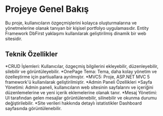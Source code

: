 # Projeye Genel Bakış
Bu proje, kullanıcıların özgeçmişlerini kolayca oluşturmalarına ve yönetmelerine olanak tanıyan bir kişisel portfolyo uygulamasıdır. Entity Framework DbFirst yaklaşımı kullanılarak geliştirilmiş dinamik bir web sitesidir.
## Teknik Özellikler
*CRUD İşlemleri: Kullanıcılar, özgeçmiş bilgilerini ekleyebilir, düzenleyebilir, silebilir ve görüntüleyebilir.
*OnePage Tema: Tema, daha kolay yönetim ve özelleştirme için partiuallara ayrılmıştır.
*MVC5: Proje, ASP.NET MVC 5 framework'ü kullanılarak geliştirilmiştir.
*Admin Paneli Özellikleri
*Sayfa Yönetimi: Admin paneli, kullanıcıların web sitesinin sayfalarını ve içeriğini düzenlemelerine ve yeni içerik eklemelerine olanak tanır.
*Mesaj Yönetimi: UI tarafından gelen mesajlar görüntülenebilir, silinebilir ve okunma durumu değiştirilebilir.
*Site verileri hakkında detaylı istatistikler Dashboard sayfasında görüntülenebilir.

